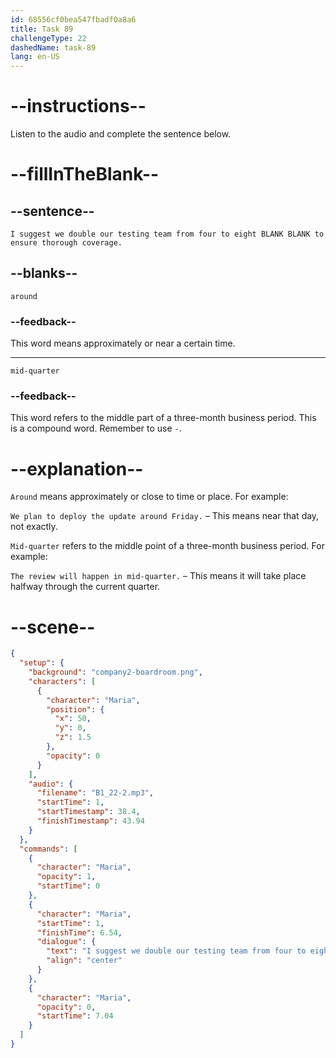 ```yaml
---
id: 68556cf0bea547fbadf0a8a6
title: Task 89
challengeType: 22
dashedName: task-89
lang: en-US
---
```


<!-- (Audio) Maria: I suggest we double our testing team from four to eight around mid-quarter to ensure thorough coverage. -->

# --instructions--

Listen to the audio and complete the sentence below.

# --fillInTheBlank--

## --sentence--

`I suggest we double our testing team from four to eight BLANK BLANK to ensure thorough coverage.`

## --blanks--

`around`

### --feedback--

This word means approximately or near a certain time.

---

`mid-quarter`

### --feedback--

This word refers to the middle part of a three-month business period. This is a compound word. Remember to use `-`.

# --explanation--

`Around` means approximately or close to time or place. For example:

`We plan to deploy the update around Friday.` – This means near that day, not exactly.

`Mid-quarter` refers to the middle point of a three-month business period. For example:

`The review will happen in mid-quarter.` – This means it will take place halfway through the current quarter.

# --scene--

```json
{
  "setup": {
    "background": "company2-boardroom.png",
    "characters": [
      {
        "character": "Maria",
        "position": {
          "x": 50,
          "y": 0,
          "z": 1.5
        },
        "opacity": 0
      }
    ],
    "audio": {
      "filename": "B1_22-2.mp3",
      "startTime": 1,
      "startTimestamp": 38.4,
      "finishTimestamp": 43.94
    }
  },
  "commands": [
    {
      "character": "Maria",
      "opacity": 1,
      "startTime": 0
    },
    {
      "character": "Maria",
      "startTime": 1,
      "finishTime": 6.54,
      "dialogue": {
        "text": "I suggest we double our testing team from four to eight around mid-quarter to ensure thorough coverage.",
        "align": "center"
      }
    },
    {
      "character": "Maria",
      "opacity": 0,
      "startTime": 7.04
    }
  ]
}
```
